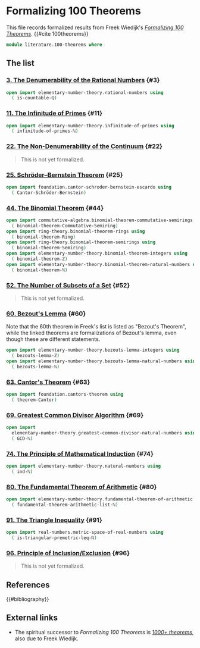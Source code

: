 # Formalizing 100 Theorems

This file records formalized results from Freek Wiedijk's
[_Formalizing 100 Theorems_](https://www.cs.ru.nl/~freek/100/).
{{#cite 100theorems}}

```agda
module literature.100-theorems where
```

## The list

### [3. The Denumerability of the Rational Numbers](https://www.cs.ru.nl/~freek/100/#3) {#3}

```agda
open import elementary-number-theory.rational-numbers using
  ( is-countable-ℚ)
```

### [11. The Infinitude of Primes](https://www.cs.ru.nl/~freek/100/#11) {#11}

```agda
open import elementary-number-theory.infinitude-of-primes using
  ( infinitude-of-primes-ℕ)
```

### [22. The Non-Denumerability of the Continuum](https://www.cs.ru.nl/~freek/100/#22) {#22}

> This is not yet formalized.

### [25. Schröder–Bernstein Theorem](https://www.cs.ru.nl/~freek/100/#25) {#25}

```agda
open import foundation.cantor-schroder-bernstein-escardo using
  ( Cantor-Schröder-Bernstein)
```

### [44. The Binomial Theorem](https://www.cs.ru.nl/~freek/100/#44) {#44}

```agda
open import commutative-algebra.binomial-theorem-commutative-semirings using
  ( binomial-theorem-Commutative-Semiring)
open import ring-theory.binomial-theorem-rings using
  ( binomial-theorem-Ring)
open import ring-theory.binomial-theorem-semirings using
  ( binomial-theorem-Semiring)
open import elementary-number-theory.binomial-theorem-integers using
  ( binomial-theorem-ℤ)
open import elementary-number-theory.binomial-theorem-natural-numbers using
  ( binomial-theorem-ℕ)
```

### [52. The Number of Subsets of a Set](https://www.cs.ru.nl/~freek/100/#52) {#52}

> This is not yet formalized.

### [60. Bezout's Lemma](https://www.cs.ru.nl/~freek/100/#60) {#60}

Note that the 60th theorem in Freek's list is listed as "Bezout's Theorem",
while the linked theorems are formalizations of Bezout's lemma, even though
these are different statements.

```agda
open import elementary-number-theory.bezouts-lemma-integers using
  ( bezouts-lemma-ℤ)
open import elementary-number-theory.bezouts-lemma-natural-numbers using
  ( bezouts-lemma-ℕ)
```

### [63. Cantor's Theorem](https://www.cs.ru.nl/~freek/100/#63) {#63}

```agda
open import foundation.cantors-theorem using
  ( theorem-Cantor)
```

### [69. Greatest Common Divisor Algorithm](https://www.cs.ru.nl/~freek/100/#69) {#69}

```agda
open import
  elementary-number-theory.greatest-common-divisor-natural-numbers using
  ( GCD-ℕ)
```

### [74. The Principle of Mathematical Induction](https://www.cs.ru.nl/~freek/100/#74) {#74}

```agda
open import elementary-number-theory.natural-numbers using
  ( ind-ℕ)
```

### [80. The Fundamental Theorem of Arithmetic](https://www.cs.ru.nl/~freek/100/#80) {#80}

```agda
open import elementary-number-theory.fundamental-theorem-of-arithmetic using
  ( fundamental-theorem-arithmetic-list-ℕ)
```

### [91. The Triangle Inequality](https://www.cs.ru.nl/~freek/100/#91) {#91}

```agda
open import real-numbers.metric-space-of-real-numbers using
  ( is-triangular-premetric-leq-ℝ)
```

### [96. Principle of Inclusion/Exclusion](https://www.cs.ru.nl/~freek/100/#96) {#96}

> This is not yet formalized.

## References

{{#bibliography}}

## External links

- The spiritual successor to _Formalizing 100 Theorems_ is
  [_1000+ theorems_](https://1000-plus.github.io/), also due to Freek Wiedijk.
